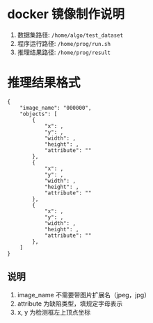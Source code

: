 # docker 镜像制作说明
1. 数据集路径: ```/home/algo/test_dataset```
2. 程序运行路径: ```/home/prog/run.sh```
3. 推理结果路径: ```/home/prog/result```

# 推理结果格式
```
{
    "image_name": "000000", 
    "objects": [
        {
            "x": ,
            "y": ,
            "width": ,
            "height": ,
            "attribute": ""
        },
        {
            "x": ,
            "y": ,
            "width": ,
            "height": ,
            "attribute": ""
        },
        {
            "x": ,
            "y": ,
            "width": ,
            "height": ,
            "attribute": ""
        },
    ]
}
```

## 说明
1. image_name 不需要带图片扩展名（jpeg，jpg）
2. attribute 为缺陷类型，填规定字母表示
3. x, y 为检测框左上顶点坐标
